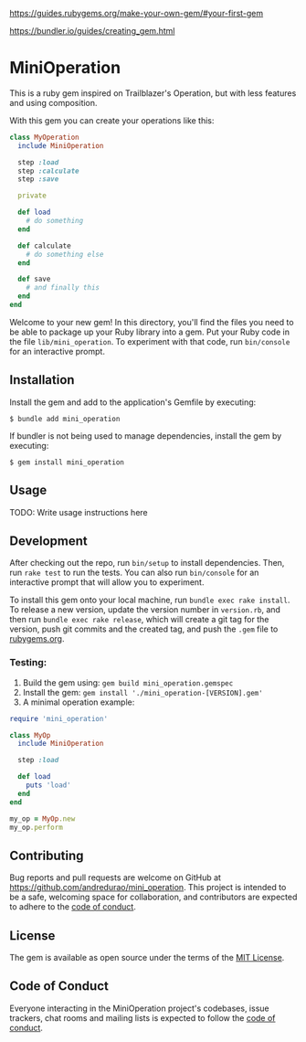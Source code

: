 https://guides.rubygems.org/make-your-own-gem/#your-first-gem

https://bundler.io/guides/creating_gem.html

# MiniOperation

This is a ruby gem inspired on Trailblazer's Operation, but with less features and using composition.

With this gem you can create your operations like this:

```ruby
class MyOperation
  include MiniOperation

  step :load
  step :calculate
  step :save

  private

  def load
    # do something
  end

  def calculate
    # do something else
  end

  def save
    # and finally this
  end
end
```

Welcome to your new gem! In this directory, you'll find the files you need to be able to package up your Ruby library into a gem. Put your Ruby code in the file `lib/mini_operation`. To experiment with that code, run `bin/console` for an interactive prompt.

## Installation

Install the gem and add to the application's Gemfile by executing:

    $ bundle add mini_operation

If bundler is not being used to manage dependencies, install the gem by executing:

    $ gem install mini_operation

## Usage

TODO: Write usage instructions here

## Development

After checking out the repo, run `bin/setup` to install dependencies. Then, run `rake test` to run the tests. You can also run `bin/console` for an interactive prompt that will allow you to experiment.

To install this gem onto your local machine, run `bundle exec rake install`. To release a new version, update the version number in `version.rb`, and then run `bundle exec rake release`, which will create a git tag for the version, push git commits and the created tag, and push the `.gem` file to [rubygems.org](https://rubygems.org).

### Testing:

1. Build the gem using: `gem build mini_operation.gemspec`
2. Install the gem: `gem install './mini_operation-[VERSION].gem'`
3. A minimal operation example:
```ruby
require 'mini_operation'

class MyOp
  include MiniOperation

  step :load

  def load
    puts 'load'
  end
end

my_op = MyOp.new
my_op.perform
```

## Contributing

Bug reports and pull requests are welcome on GitHub at https://github.com/andredurao/mini_operation. This project is intended to be a safe, welcoming space for collaboration, and contributors are expected to adhere to the [code of conduct](https://github.com/andredurao/mini_operation/blob/master/CODE_OF_CONDUCT.md).

## License

The gem is available as open source under the terms of the [MIT License](https://opensource.org/licenses/MIT).

## Code of Conduct

Everyone interacting in the MiniOperation project's codebases, issue trackers, chat rooms and mailing lists is expected to follow the [code of conduct](https://github.com/andredurao/mini_operation/blob/master/CODE_OF_CONDUCT.md).
